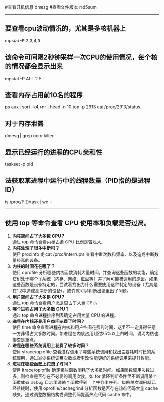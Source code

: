 #查看开机信息
dmesg
#查看文件版本
md5sum

-------------
## 要查看cpu波动情况的，尤其是多核机器上
mpstat -P 2,3,4,5
## 该命令可间隔2秒钟采样一次CPU的使用情况，每个核的情况都会显示出来
mpstat -P ALL 2 5

## 查看内存占用前10名的程序
ps aux | sort -k4,4nr | head -n 10
top -p 2913
cat /proc/2913/status 
## 对于内存泄露
dmesg | grep oom-killer
## 显示已经运行的进程的CPU亲和性
taskset -p pid
## 法获取某进程中运行中的线程数量（PID指的是进程ID）
ls /proc/PID/task | wc -l

-------------
## 使用 top 等命令查看 CPU 使用率和负载是否过高。

1.  **内核空间占了大多数 CPU？**  
    通过 top 命令查看内核占用 CPU 比例是否过大。
1.  **内核处理了很多中断吗？**  
    使用 procinfo 或 cat /proc/interrupts 查看中断次数和频率，以及造成中断数量较高的设备。
1.  **内核的时间花在哪了？**  
    使用 oprofile 分析哪些内核函数消耗大量时间，并查询这些函数的功能，确定它们处于哪个子系统（内存、网络、磁盘等）并了解可能被调用的原因。如果这些函数是设备特定的，尝试着找出为什么需要使用这种特定的设备（尤其是在1.2中造成高中断的设备），或许就可以判断出哪里出了问题。
1.  **用户空间占了大多是 CPU？**  
    通过 top 命令查看用户态是否占了大量 CPU。
1.  **哪个进程占用了大多数 CPU？**  
    通过 top 命令进程排序列表确定占用大量 CPU 的进程。
1.  **进程在内核还是用户空间花费了时间？**  
    使用 time 命令查看进程在内核和用户空间花费的时间，这里不一定非得任意一方非得占大多数时间。如进程在内核占用超过25%以上的时间，说明内核也排查是重点。
1.  **进程在哪些系统调用上花费了较多时间？**  
    使用 strace/oprofile 查看进程调用了哪些系统调用和找出主要耗时时长的系统调用，通过减少系统调用次数或者更改性能更好的系统调用来提升性能。
1.  **进程在哪些函数上花费了时间？**  
    使用 ltrace/oprofile 确定哪些函数消耗了大多数时间。如果函数调用次数过多，则检查是否存在不必要的调用次数，如 for 循环判断条件里不断调用某个函数或者 debug 日志里调某个函数得到一个字符串序列。如果单次调用就已经很耗时，使用 oprofile/cachegrind 分析函数是否存在热点代码大量 cache 缺失，通过调整数据结构或调整代码提高热点代码 cache 命中。